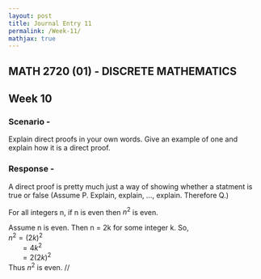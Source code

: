 ```yaml
---
layout: post
title: Journal Entry 11
permalink: /Week-11/
mathjax: true
---
```


## MATH 2720 (01) - DISCRETE MATHEMATICS

## Week 10

### Scenario -

Explain direct proofs in your own words. Give an example of one and explain how it is a direct proof.

### Response -

A direct proof is pretty much just a way of showing whether a statment is true or false (Assume P. Explain, explain, …, explain. Therefore Q.)

For all integers n, if n is even then $n^2$ is even.

Assume n is even. Then n = 2k for some integer k. So,\
$n^2 = (2k)^2$\
&nbsp;&nbsp;&nbsp;&nbsp;&nbsp;&nbsp;$= 4k^2$\
&nbsp;&nbsp;&nbsp;&nbsp;&nbsp;&nbsp;$= 2(2k)^2$\
Thus $n^2$ is even. //
